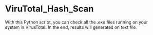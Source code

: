 # ViruTotal_Hash_Scan
With this Python script, you can check all the .exe files running on your system in VirusTotal. In the end, results will generated on text file.
